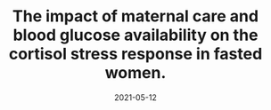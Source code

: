 ---
title: "The impact of maternal care and blood glucose availability on the cortisol stress response in fasted women."
collection: publications
permalink: /publication/2021-ELAG
date: 2021-05-12
venue: 'Journal of Neural Transmission'
paperurl: '/files/pdf/publications/Bentele_Meier_2021_maternal_care_stress_glucose.pdf'
link: 'https://link.springer.com/article/10.1007%2Fs00702-021-02350-y'
citation: 'Bentele, U. U. <sub>*</sub>, <b>Meier, M.</b> <sub>*</sub>, Benz, A. B. E., Denk, B., Dimitroff, S., Pruessner, J. C., & Unternaehrer, E. (2021). The impact of maternal care and blood glucose availability on the cortisol stress response in fasted women. <i>Journal of Neural Transmission</i>. https://doi.org/10.1007/s00702-021-02350-y'
---